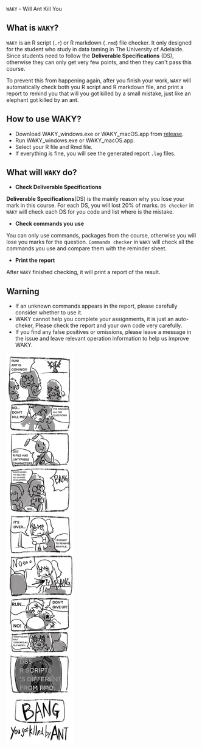 `WAKY` - Will Ant Kill You

What is `WAKY`?
---------

`WAKY` is an R script (`.r`) or R markdown (`.rmd`) file checker. It only designed for the student who study in data taming in The University of Adelaide. Since students need to follow the **Deliverable Specifications** (DS), otherwise they can only get very few points, and then they can't pass this course.

To prevent this from happening again, after you finish your work, `WAKY` will automatically check both you R script and R markdown file, and print a report to remind you that will you got killed by a small mistake, just like an elephant got killed by an ant.

How to use WAKY?
----------------

- Download WAKY_windows.exe or WAKY_macOS.app from [release](https://github.com/FT1ger/WAKY/releases/).
- Run WAKY_windows.exe or WAKY_macOS.app.
- Select your R file and Rmd file.
- If everything is fine, you will see the generated report `.log` files.

What will `WAKY` do?
--------------

- **Check Deliverable Specifications**

**Deliverable Specifications**(DS) is the mainly reason why you lose your mark in this course. For each DS, you will lost 20% of marks. `DS checker` in `WAKY` will check each DS for you code and list where is the mistake.

- **Check commands you use**

You can only use commands, packages from the course, otherwise you will lose you marks for the question. `Commands checker` in `WAKY` will check all the commands you use and compare them with the reminder sheet.

- **Print the report**

After `WAKY` finished checking, it will print a report of the result.

Warning
-------

- If an unknown commands appears in the report, please carefully consider whether to use it.
- WAKY cannot help you complete your assignments, it is just an auto-cheker, Please check the report and your own code very carefully.
- If you find any false positives or omissions, please leave a message in the issue and leave relevant operation information to help us improve WAKY.

![Image text](https://github.com/FT1ger/WAKY/blob/main/YKBA.jpg)
